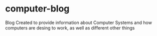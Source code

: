 # computer-blog
Blog Created to provide information about Computer Systems and how
computers are desing to work, as well as different other things

